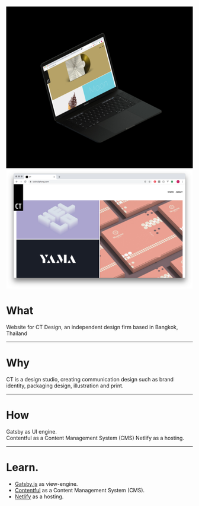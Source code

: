 ![home](../../assets/images/ct/00.jpg)
![home](../../assets/images/ct/01.png)



# What

Website for CT Design, an independent design firm based in Bangkok, Thailand

------

# Why
CT is a design studio, 
creating communication design such as brand identity, packaging design, illustration and print.

------

# How

Gatsby as UI engine. <br>
Contentful as a Content Management System (CMS)
Netlify as a hosting.

------
# Learn.

- [Gatsby.js](https://www.gatsbyjs.org/) as view-engine.
- [Contentful](https://www.contentful.com/) as a Content Management System (CMS).
- [Netlify](https://www.netlify.com/) as a hosting.
